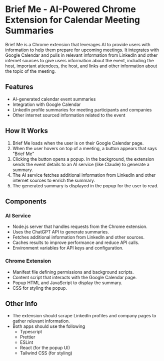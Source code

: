 # Brief Me - AI-Powered Chrome Extension for Calendar Meeting Summaries

Brief Me is a Chrome extension that leverages AI to provide users with information to help them prepare for upcoming meetings. It integrates with Google Calendar and pulls in relevant information from LinkedIn and other internet sources to give users information about the event, including the host, important attendees, the host, and links and other information about the topic of the meeting.

## Features
- AI-generated calendar event summaries
- Integration with Google Calendar
- LinkedIn profile summaries for meeting participants and companies
- Other internet sourced information related to the event

## How It Works
1. Brief Me loads when the user is on their Google Calendar page.
2. When the user hovers on top of a meeting, a button appears that says "Brief Me"
3. Clicking the button opens a popup. In the background, the extension sends the event details to an AI service (like Claude) to generate a summary.
4. The AI service fetches additional information from LinkedIn and other internet sources to enrich the summary.
5. The generated summary is displayed in the popup for the user to read.

## Components

### AI Service
- Node.js server that handles requests from the Chrome extension.
- Uses the ChatGPT API to generate summaries.
- Fetches additional information from LinkedIn and other sources.
- Caches results to improve performance and reduce API calls.
- Environment variables for API keys and configuration.

### Chrome Extension
- Manifest file defining permissions and background scripts.
- Content script that interacts with the Google Calendar page.
- Popup HTML and JavaScript to display the summary.
- CSS for styling the popup.

## Other Info
- The extension should scrape LinkedIn profiles and company pages to gather relevant information.
- Both apps should use the following
    - Typescript
    - Prettier
    - ESLint
    - React (for the popup UI)
    - Tailwind CSS (for styling)



